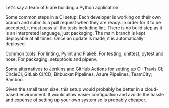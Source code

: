 Let's say a team of 6 are building a Python application. 

Some common steps in a CI setup: Each developer is working on their own branch and submits a pull request when they are ready. In order for it to be accepted, it must pass all the tests including lint. There is no build step as it is an interpreted language, just packaging. The main branch is kept deployable at all times. Once an update is made, it is automatically deployed. 

Common tools: For linting, Pylint and Flake8. For testing, unittest, pytest and nose. For packaging, setuptools and pipenv. 

Some alternatives to Jenkins and GitHub Actions for setting up CI: Travis CI; CircleCI; GitLab CI/CD; Bitbucket Pipelines; Azure Pipelines; TeamCity; Bamboo. 

Given the small team size, this setup would probably be better in a cloud-based environment. It would allow easier configuation and avoids the hassle and expense of setting up your own system so is probably cheaper. 